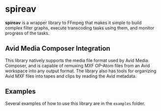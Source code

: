 # spireav

**spireav** is a wrapper library to FFmpeg that makes it simple to build complex filter graphs, execute transcoding tasks using them, and monitor progress of the tasks.

## Avid Media Composer Integration

This library natively supports the media file format used by Avid Media Composer, and is capable of remuxing MXF OP-Atom files from an Avid workspace into any output format. The library also has tools for organizing Avid MXF files into tapes and clips by reading the Avid metadata.

## Examples

Several examples of how to use this library are in the `examples` folder.
